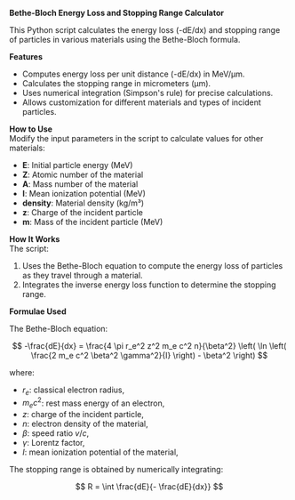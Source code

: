 **Bethe-Bloch Energy Loss and Stopping Range Calculator**

This Python script calculates the energy loss (-dE/dx) and stopping range of particles in various materials using the Bethe-Bloch formula.

**Features**
- Computes energy loss per unit distance (-dE/dx) in MeV/µm.
- Calculates the stopping range in micrometers (µm).
- Uses numerical integration (Simpson's rule) for precise calculations.
- Allows customization for different materials and types of incident particles.

**How to Use** \
Modify the input parameters in the script to calculate values for other materials:

- **E**: Initial particle energy (MeV)
- **Z**: Atomic number of the material
- **A**: Mass number of the material
- **I**: Mean ionization potential (MeV)
- **density**: Material density (kg/m³)
- **z**: Charge of the incident particle
- **m**: Mass of the incident particle (MeV)

**How It Works** \
The script:
1. Uses the Bethe-Bloch equation to compute the energy loss of particles as they travel through a material.
2. Integrates the inverse energy loss function to determine the stopping range.

**Formulae Used**

The Bethe-Bloch equation:

$$ -\frac{dE}{dx} = \frac{4 \pi r_e^2 z^2 m_e c^2 n}{\beta^2} \left( \ln \left( \frac{2 m_e c^2 \beta^2 \gamma^2}{I} \right) - \beta^2 \right) $$

where:
- $r_e$: classical electron radius,
- $m_e c^2$: rest mass energy of an electron,
- $z$: charge of the incident particle,
- $n$: electron density of the material,
- $\beta$: speed ratio $v/c$,
- $\gamma$: Lorentz factor,
- $I$: mean ionization potential of the material,

The stopping range is obtained by numerically integrating:

$$ R = \int \frac{dE}{- \frac{dE}{dx}} $$
